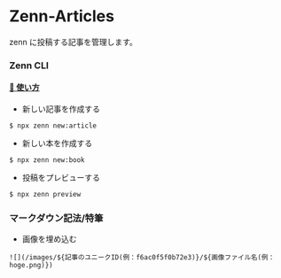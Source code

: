 # Zenn-Articles

zenn に投稿する記事を管理します。

### Zenn CLI

#### [📘 使い方](https://zenn.dev/zenn/articles/zenn-cli-guide)

- 新しい記事を作成する

```
$ npx zenn new:article
```

- 新しい本を作成する

```
$ npx zenn new:book
```

- 投稿をプレビューする

```
$ npx zenn preview
```

### マークダウン記法/特筆

- 画像を埋め込む

```
![](/images/${記事のユニークID(例：f6ac0f5f0b72e3)}/${画像ファイル名(例：hoge.png)})
```
